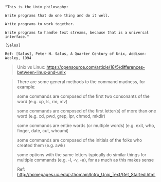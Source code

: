 ```
"This is the Unix philosophy:

Write programs that do one thing and do it well.

Write programs to work together. 

Write programs to handle text streams, because that is a universal interface." 

[Salus]

Ref: [Salus], Peter H. Salus, A Quarter Century of Unix, Addison-Wesley, 1994
```

> Unix vs Linux:
> https://opensource.com/article/18/5/differences-between-linux-and-unix


>There are some general methods to the command madness, for example:
>
>some commands are composed of the first two consonants of the word (e.g. cp, ls, rm, mv)
>
>some commands are composed of the first letter(s) of more than one word (e.g. cd, pwd, grep, lpr, chmod, mkdir)
>
>some commands are entire words (or multiple words) (e.g. exit, who, finger, date, cut, whoami)
>
>some commands are composed of the initials of the folks who created them (e.g. awk)
>
>some options with the same letters typically do similar things for multiple commands (e.g. -l, -v, -a), for as much as this makes sense
>
>Ref: http://homepages.uc.edu/~thomam/Intro_Unix_Text/Get_Started.html








